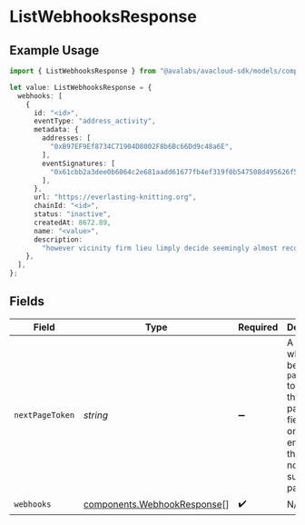 # ListWebhooksResponse

## Example Usage

```typescript
import { ListWebhooksResponse } from "@avalabs/avacloud-sdk/models/components";

let value: ListWebhooksResponse = {
  webhooks: [
    {
      id: "<id>",
      eventType: "address_activity",
      metadata: {
        addresses: [
          "0xB97EF9Ef8734C71904D8002F8b6Bc66Dd9c48a6E",
        ],
        eventSignatures: [
          "0x61cbb2a3dee0b6064c2e681aadd61677fb4ef319f0b547508d495626f5a62f64",
        ],
      },
      url: "https://everlasting-knitting.org",
      chainId: "<id>",
      status: "inactive",
      createdAt: 8672.89,
      name: "<value>",
      description:
        "however vicinity firm lieu limply decide seemingly almost recount venture",
    },
  ],
};
```

## Fields

| Field                                                                                                                                  | Type                                                                                                                                   | Required                                                                                                                               | Description                                                                                                                            |
| -------------------------------------------------------------------------------------------------------------------------------------- | -------------------------------------------------------------------------------------------------------------------------------------- | -------------------------------------------------------------------------------------------------------------------------------------- | -------------------------------------------------------------------------------------------------------------------------------------- |
| `nextPageToken`                                                                                                                        | *string*                                                                                                                               | :heavy_minus_sign:                                                                                                                     | A token, which can be sent as `pageToken` to retrieve the next page. If this field is omitted or empty, there are no subsequent pages. |
| `webhooks`                                                                                                                             | [components.WebhookResponse](../../models/components/webhookresponse.md)[]                                                             | :heavy_check_mark:                                                                                                                     | N/A                                                                                                                                    |